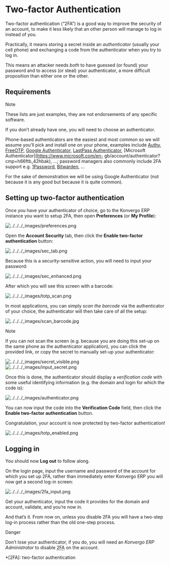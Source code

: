 # Two-factor Authentication

Two-factor authentication (“2FA”) is a good way to improve the security of an
account, to make it less likely that an other person will manage to log in
instead of you.

Practically, it means storing a secret inside an _authenticator_ (usually your
cell phone) and exchanging a code from the authenticator when you try to log
in.

This means an attacker needs _both_ to have guessed (or found) your password
and to access (or steal) your authenticator, a more difficult proposition than
either one or the other.

## Requirements

<div class="alert alert-primary">
<p class="alert-title">
Note</p><p>These lists are just examples, they are not endorsements of
any specific software.</p>
</div>

If you don’t already have one, you will need to choose an authenticator.

Phone-based authenticators are the easiest and most common so we will assume
you’ll pick and install one on your phone, examples include
[Authy](https://authy.com/), [FreeOTP](https://freeotp.github.io/), [Google
Authenticator](https://support.google.com/accounts/answer/1066447?hl=en),
[LastPass Authenticator](https://lastpass.com/auth/), [Microsoft
Authenticator](https://www.microsoft.com/en-
gb/account/authenticator?cmp=h66ftb_42hbak), …; password managers also
commonly include 2FA support e.g.
[1Password](https://support.1password.com/one-time-passwords/),
[Bitwarden](https://bitwarden.com/help/article/authenticator-keys/), …

For the sake of demonstration we will be using Google Authenticator (not
because it is any good but because it is quite common).

## Setting up two-factor authentication

Once you have your authenticator of choice, go to the Konvergo ERP instance you want
to setup 2FA, then open **Preferences** (or **My Profile**):

![../../../_images/preferences.png](../../../_images/preferences.png)

Open the **Account Security** tab, then click the **Enable two-factor
authentication** button:

![../../../_images/sec_tab.png](../../../_images/sec_tab.png)

Because this is a security-sensitive action, you will need to input your
password:

![../../../_images/sec_enhanced.png](../../../_images/sec_enhanced.png)

After which you will see this screen with a barcode:

![../../../_images/totp_scan.png](../../../_images/totp_scan.png)

In most applications, you can simply _scan the barcode_ via the authenticator
of your choice, the authenticator will then take care of all the setup:

![../../../_images/scan_barcode.jpg](../../../_images/scan_barcode.jpg)

<div class="alert alert-primary">
<p class="alert-title">
Note</p><p>If you can not scan the screen (e.g. because you are doing this
set-up on the same phone as the authenticator application), you can
click the provided link, or copy the secret to manually set-up your
authenticator:</p>
<div class="figure align-center">
<img alt="../../../_images/secret_visible.png" src="../../../_images/secret_visible.png"/>
</div>
<div class="figure align-center">
<img alt="../../../_images/input_secret.png" src="../../../_images/input_secret.png"/>
</div>
</div>

Once this is done, the authenticator should display a _verification code_ with
some useful identifying information (e.g. the domain and login for which the
code is):

![../../../_images/authenticator.png](../../../_images/authenticator.png)

You can now input the code into the **Verification Code** field, then click
the **Enable two-factor authentication** button.

Congratulation, your account is now protected by two-factor authentication!

![../../../_images/totp_enabled.png](../../../_images/totp_enabled.png)

## Logging in

You should now **Log out** to follow along.

On the login page, input the username and password of the account for which
you set up 2FA, rather than immediately enter Konvergo ERP you will now get a second
log-in screen:

![../../../_images/2fa_input.png](../../../_images/2fa_input.png)

Get your authenticator, input the code it provides for the domain and account,
validate, and you’re now in.

And that’s it. From now on, unless you disable 2FA you will have a two-step
log-in process rather than the old one-step process.

<div class="alert alert-danger">
<p class="alert-title">
Danger</p><p>Don’t lose your authenticator, if you do, you will need an
<em>Konvergo ERP Administrator</em> to disable <abbr title="two-factor authentication">2FA</abbr> on the account.</p>
</div>

  *[2FA]: two-factor authentication


